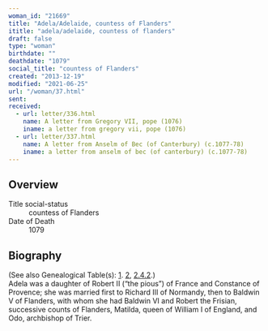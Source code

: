 ```yaml
---
woman_id: "21669"
title: "Adela/Adelaide, countess of Flanders"
ititle: "adela/adelaide, countess of flanders"
draft: false
type: "woman"
birthdate: ""
deathdate: "1079"
social_title: "countess of Flanders"
created: "2013-12-19"
modified: "2021-06-25"
url: "/woman/37.html"
sent:
received:
  - url: letter/336.html
    name: A letter from Gregory VII, pope (1076)
    iname: a letter from gregory vii, pope (1076)
  - url: letter/337.html
    name: A letter from Anselm of Bec (of Canterbury) (c.1077-78)
    iname: a letter from anselm of bec (of canterbury) (c.1077-78)
---
```

<h2 class="mt-4">Overview</h2><dt>Title social-status</dt><dd>countess of Flanders</dd><dt>Date of Death</dt><dd>1079</dd><h2 class="mt-4">Biography</h2>(See also Genealogical Table(s): <a href="https://epistolae.ctl.columbia.edu/content/genealogy-charlemagne#n37">1</a>. <a href="https://epistolae.ctl.columbia.edu/content/genealogy-henry#n37">2</a>, <a href="https://epistolae.ctl.columbia.edu/content/genealogy-flanders#n37">2.4.2</a>.)<br>Adela was a daughter of Robert II (“the pious”) of France and Constance of Provence; she was married first to Richard III of Normandy, then to Baldwin V of Flanders, with whom she had Baldwin VI and Robert the Frisian, successive counts of Flanders, Matilda, queen of William I of England, and Odo, archbishop of Trier.